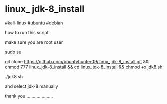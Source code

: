 # linux_ jdk-8_install 

#kali-linux #ubuntu #debian 

how to run this script

make sure you are root user



sudo su 



git clone https://github.com/bountyhunter09/linux_jdk-8_install.git && chmod 777 linux_jdk-8_install && cd linux_jdk-8_install && chmod +x jdk8.sh 

 
 
./jdk8.sh




and select jdk-8 manually

thank you......................
